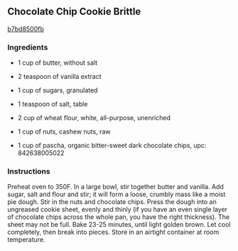 ## Chocolate Chip Cookie Brittle

[b7bd8500fb](http://www.food.com/recipe/chocolate-chip-cookie-brittle-402576)

### Ingredients

 - 1 cup of butter, without salt

 - 2 teaspoon of vanilla extract

 - 1 cup of sugars, granulated

 - 1 teaspoon of salt, table

 - 2 cup of wheat flour, white, all-purpose, unenriched

 - 1 cup of nuts, cashew nuts, raw

 - 1 cup of pascha, organic bitter-sweet dark chocolate chips, upc: 842638005022

### Instructions

Preheat oven to 350F. In a large bowl, stir together butter and vanilla. Add sugar, salt and flour and stir; it will form a loose, crumbly mass like a moist pie dough. Stir in the nuts and chocolate chips. Press the dough into an ungreased cookie sheet, evenly and thinly (if you have an even single layer of chocolate chips across the whole pan, you have the right thickness). The sheet may not be full. Bake 23-25 minutes, until light golden brown. Let cool completely, then break into pieces. Store in an airtight container at room temperature.